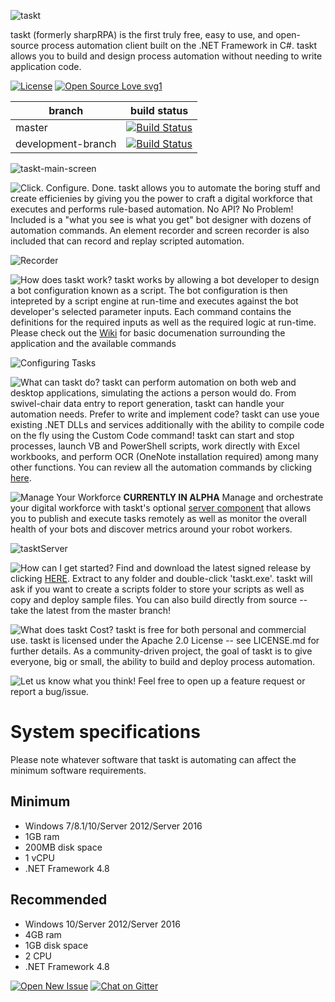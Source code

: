 ![taskt](https://i.imgur.com/gBpKDg0.png)

taskt (formerly sharpRPA) is the first truly free, easy to use, and open-source process automation client built on the .NET Framework in C#.  taskt allows you to build and design process automation without needing to write application code.

[![License](https://img.shields.io/badge/License-Apache%202.0-blue.svg)](https://opensource.org/licenses/Apache-2.0)
[![Open Source Love svg1](https://badges.frapsoft.com/os/v1/open-source.svg?v=103)](https://github.com/saucepleez/taskt)


branch | build status
------------ | -------------
master | [![Build Status](https://dev.azure.com/taskt/taskt/_apis/build/status/saucepleez.taskt?branchName=master)](https://dev.azure.com/taskt/taskt/_build/latest?definitionId=1&branchName=master)
development-branch | [![Build Status](https://dev.azure.com/taskt/taskt/_apis/build/status/saucepleez.taskt?branchName=development-branch)](https://dev.azure.com/taskt/taskt/_build/latest?definitionId=1&branchName=development-branch)



![taskt-main-screen](https://i.imgur.com/tHTy6eh.gif)

![Click. Configure. Done.](https://i.imgur.com/gzYEdRG.png)
taskt allows you to automate the boring stuff and create efficienies by giving you the power to craft a digital workforce that executes and performs rule-based automation.  No API? No Problem!  Included is a "what you see is what you get" bot designer with dozens of automation commands. An element recorder and screen recorder is also included that can record and replay scripted automation.

![Recorder](https://i.imgur.com/EpiwkPj.gif)

![How does taskt work?](https://i.imgur.com/TxrH6YH.png)
taskt works by allowing a bot developer to design a bot configuration known as a script.  The bot configuration is then intepreted by a script engine at run-time and executes against the bot developer's selected parameter inputs.  Each command contains the definitions for the required inputs as well as the required logic at run-time.  Please check out the [Wiki](https://github.com/saucepleez/taskt/wiki) for basic documenation surrounding the application and the available commands

![Configuring Tasks](https://i.imgur.com/ufvgfn2.gif)


![What can taskt do?](https://i.imgur.com/FTMRTi8.png)
taskt can perform automation on both web and desktop applications, simulating the actions a person would do.  From swivel-chair data entry to report generation, taskt can handle your automation needs.  Prefer to write and implement code?  taskt can use youe existing .NET DLLs and services additionally with the ability to compile code on the fly using the Custom Code command! taskt can start and stop processes, launch VB and PowerShell scripts, work directly with Excel workbooks, and perform OCR (OneNote installation required) among many other functions.  You can review all the automation commands by clicking [here](https://github.com/saucepleez/taskt/wiki/Automation-Commands).

![Manage Your Workforce](https://i.imgur.com/KQVqN9v.png)
**CURRENTLY IN ALPHA** Manage and orchestrate your digital workforce with taskt's optional [server component](https://github.com/saucepleez/tasktServer) that allows you to publish and execute tasks remotely as well as monitor the overall health of your bots and discover metrics around your robot workers.


![tasktServer](https://camo.githubusercontent.com/34e5fd47f19e4d93dcd44e38e3205d299a9d0827/68747470733a2f2f692e696d6775722e636f6d2f644649454d77792e706e67)


![How can I get started?](https://i.imgur.com/CkESBRT.png)
Find and download the latest signed release by clicking [HERE](https://github.com/saucepleez/taskt/releases/). Extract to any folder and double-click 'taskt.exe'.  taskt will ask if you want to create a scripts folder to store your scripts as well as copy and deploy sample files.  You can also build directly from source -- take the latest from the master branch!


![What does taskt Cost?](https://i.imgur.com/fzliKyN.png)
taskt is free for both personal and commercial use. taskt is licensed under the Apache 2.0 License -- see LICENSE.md for further details. As a community-driven project, the goal of taskt is to give everyone, big or small, the ability to build and deploy process automation.

![Let us know what you think!](https://i.imgur.com/wKExziN.png)
Feel free to open up a feature request or report a bug/issue.

# System specifications
Please note whatever software that taskt is automating can affect the minimum software requirements. 
## Minimum
 * Windows 7/8.1/10/Server 2012/Server 2016
 * 1GB ram
 * 200MB disk space
 * 1 vCPU
 * .NET Framework 4.8
## Recommended
 * Windows 10/Server 2012/Server 2016
 * 4GB ram
 * 1GB disk space
 * 2 CPU
 * .NET Framework 4.8

[![Open New Issue](https://img.shields.io/badge/Open-New&nbsp;Issue-blue.svg)](https://github.com/saucepleez/taskt/issues/new)
[![Chat on Gitter](https://img.shields.io/badge/Chat-On&nbsp;Gitter-green.svg)](https://gitter.im/taskt-rpa/Lobby)

